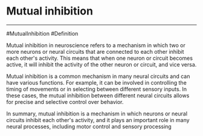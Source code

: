 # Mutual inhibition
---
#MutualInhibition #Definition

Mutual inhibition in neuroscience refers to a mechanism in which two or more neurons or neural circuits that are connected to each other inhibit each other's activity. This means that when one neuron or circuit becomes active, it will inhibit the activity of the other neuron or circuit, and vice versa.  
  
Mutual inhibition is a common mechanism in many neural circuits and can have various functions. For example, it can be involved in controlling the timing of movements or in selecting between different sensory inputs. In these cases, the mutual inhibition between different neural circuits allows for precise and selective control over behavior.  
  
In summary, mutual inhibition is a mechanism in which neurons or neural circuits inhibit each other's activity, and it plays an important role in many neural processes, including motor control and sensory processing